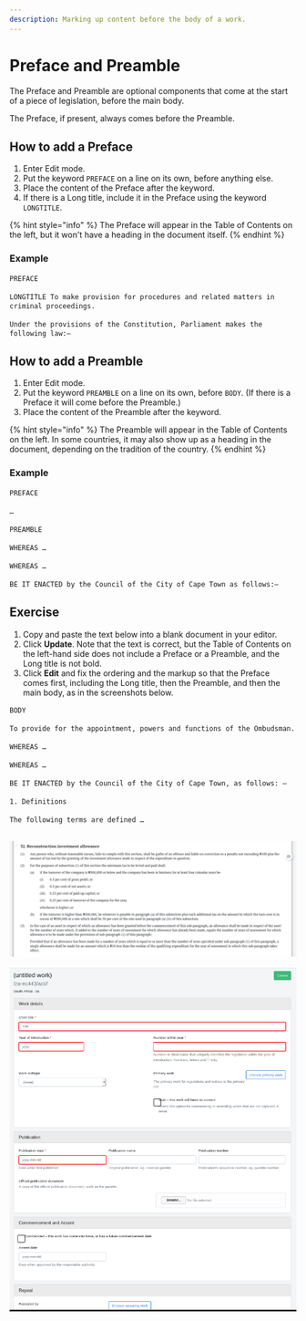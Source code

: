 ```yaml
---
description: Marking up content before the body of a work.
---
```


# Preface and Preamble

The Preface and Preamble are optional components that come at the start of a piece of legislation, before the main body.

The Preface, if present, always comes before the Preamble.

## How to add a Preface

1. Enter Edit mode.
2. Put the keyword `PREFACE` on a line on its own, before anything else.
3. Place the content of the Preface after the keyword.
4. If there is a Long title, include it in the Preface using the keyword `LONGTITLE`.

{% hint style="info" %}
The Preface will appear in the Table of Contents on the left, but it won't have a heading in the document itself. 
{% endhint %}

### Example

```text
PREFACE

LONGTITLE To make provision for procedures and related matters in criminal proceedings.

Under the provisions of the Constitution, Parliament makes the following law:—
```

## How to add a Preamble

1. Enter Edit mode.
2. Put the keyword `PREAMBLE` on a line on its own, before `BODY`. \(If there is a Preface it will come before the Preamble.\)
3. Place the content of the Preamble after the keyword.

{% hint style="info" %}
The Preamble will appear in the Table of Contents on the left. In some countries, it may also show up as a heading in the document, depending on the tradition of the country.
{% endhint %}

### Example

```text
PREFACE

…

PREAMBLE

WHEREAS …

WHEREAS …

BE IT ENACTED by the Council of the City of Cape Town as follows:—
```

## Exercise

1. Copy and paste the text below into a blank document in your editor.
2. Click **Update**. Note that the text is correct, but the Table of Contents on the left-hand side does not include a Preface or a Preamble, and the Long title is not bold.
3. Click **Edit** and fix the ordering and the markup so that the Preface comes first, including the Long title, then the Preamble, and then the main body, as in the screenshots below.

```text
BODY

To provide for the appointment, powers and functions of the Ombudsman.

WHEREAS …

WHEREAS …

BE IT ENACTED by the Council of the City of Cape Town, as follows: –

1. Definitions

The following terms are defined …


```

![View mode](../.gitbook/assets/image%20%2822%29.png)

![Edit mode](../.gitbook/assets/image%20%2842%29.png)

